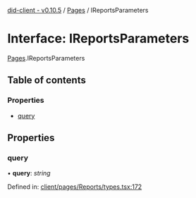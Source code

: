 [did-client - v0.10.5](../README.md) / [Pages](../modules/pages.md) / IReportsParameters

# Interface: IReportsParameters

[Pages](../modules/pages.md).IReportsParameters

## Table of contents

### Properties

- [query](pages.ireportsparameters.md#query)

## Properties

### query

• **query**: *string*

Defined in: [client/pages/Reports/types.tsx:172](https://github.com/Puzzlepart/did/blob/dev/client/pages/Reports/types.tsx#L172)
